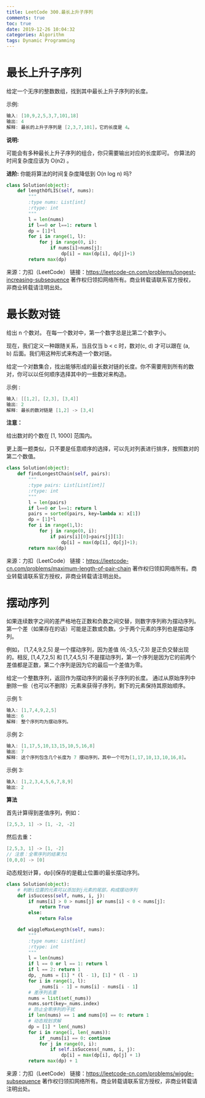 ```yaml
---
title: LeetCode 300.最长上升子序列
comments: true
toc: true
date: 2019-12-26 10:04:32
categories: Algorithm
tags: Dynamic Programming
---
```


# 最长上升子序列

给定一个无序的整数数组，找到其中最长上升子序列的长度。

示例:
```java
输入: [10,9,2,5,3,7,101,18]
输出: 4 
解释: 最长的上升子序列是 [2,3,7,101]，它的长度是 4。
```

**说明:**

可能会有多种最长上升子序列的组合，你只需要输出对应的长度即可。
你算法的时间复杂度应该为 O(n2) 。

**进阶:** 你能将算法的时间复杂度降低到 O(n log n) 吗?

```python
class Solution(object):
    def lengthOfLIS(self, nums):
        """
        :type nums: List[int]
        :rtype: int
        """
        l = len(nums)
        if l==0 or l==1: return l
        dp = [1]*l
        for i in range(1, l):
            for j in range(0, i):
                if nums[i]>nums[j]:
                    dp[i] = max(dp[i], dp[j]+1)
        return max(dp)
```

来源：力扣（LeetCode）
链接：https://leetcode-cn.com/problems/longest-increasing-subsequence
著作权归领扣网络所有。商业转载请联系官方授权，非商业转载请注明出处。

# 最长数对链

给出 n 个数对。 在每一个数对中，第一个数字总是比第二个数字小。

现在，我们定义一种跟随关系，当且仅当 b < c 时，数对(c, d) 才可以跟在 (a, b) 后面。我们用这种形式来构造一个数对链。

给定一个对数集合，找出能够形成的最长数对链的长度。你不需要用到所有的数对，你可以以任何顺序选择其中的一些数对来构造。

示例 :
```java
输入: [[1,2], [2,3], [3,4]]
输出: 2
解释: 最长的数对链是 [1,2] -> [3,4]
```

**注意：**

给出数对的个数在 [1, 1000] 范围内。

更上面一题类似，只不要是任意顺序的选择，可以先对列表进行排序，按照数对的第二个数值。

```python
class Solution(object):
    def findLongestChain(self, pairs):
        """
        :type pairs: List[List[int]]
        :rtype: int
        """
        l = len(pairs)
        if l==0 or l==1: return l
        pairs = sorted(pairs, key=lambda x: x[1])
        dp = [1]*l
        for i in range(1,l):
            for j in range(0, i):
                if pairs[i][0]>pairs[j][1]:
                    dp[i] = max(dp[i], dp[j]+1);
        return max(dp)
```

来源：力扣（LeetCode）
链接：https://leetcode-cn.com/problems/maximum-length-of-pair-chain
著作权归领扣网络所有。商业转载请联系官方授权，非商业转载请注明出处。

# 摆动序列

如果连续数字之间的差严格地在正数和负数之间交替，则数字序列称为摆动序列。第一个差（如果存在的话）可能是正数或负数。少于两个元素的序列也是摆动序列。

例如， [1,7,4,9,2,5] 是一个摆动序列，因为差值 (6,-3,5,-7,3) 是正负交替出现的。相反, [1,4,7,2,5] 和 [1,7,4,5,5] 不是摆动序列，第一个序列是因为它的前两个差值都是正数，第二个序列是因为它的最后一个差值为零。

给定一个整数序列，返回作为摆动序列的最长子序列的长度。 通过从原始序列中删除一些（也可以不删除）元素来获得子序列，剩下的元素保持其原始顺序。

示例 1:
```java
输入: [1,7,4,9,2,5]
输出: 6 
解释: 整个序列均为摆动序列。
```

示例 2:
```java
输入: [1,17,5,10,13,15,10,5,16,8]
输出: 7
解释: 这个序列包含几个长度为 7 摆动序列，其中一个可为[1,17,10,13,10,16,8]。
```

示例 3:
```java
输入: [1,2,3,4,5,6,7,8,9]
输出: 2
```

**算法**

首先计算得到差值序列，例如：
```java
[2,5,3, 1] -> [1, -2, -2]
```
然后去重：
```java
[2,5,3, 1] -> [1, -2]
// 注意：全零序列的结果为1
[0,0,0] -> [0]
```
动态规划计算，dp[i]保存的是截止位置i的最长摆动序列。
```python
class Solution(object):
    # 判断i位置的元素可以添加到j元素的尾部，构成摆动序列
    def isSuccess(self, nums, i, j):
        if nums[i] > 0 > nums[j] or nums[i] < 0 < nums[j]:
            return True
        else:
            return False

    def wiggleMaxLength(self, nums):
        """
        :type nums: List[int]
        :rtype: int
        """
        l = len(nums)
        if l == 0 or l == 1: return l
        if l == 2: return 1
        dp, _nums = [1] * (l - 1), [1] * (l - 1)
        for i in range(1, l):
            _nums[i - 1] = nums[i] - nums[i - 1]
        # 差序列去重
        nums = list(set(_nums))
        nums.sort(key=_nums.index)
        # 防止全零序列的干扰
        if len(nums) == 1 and nums[0] == 0: return 1
        # 动态规划求解
        dp = [1] * len(_nums)
        for i in range(1, len(_nums)):
            if _nums[i] == 0: continue
            for j in range(0, i):
                if self.isSuccess(_nums, i, j):
                    dp[i] = max(dp[i], dp[j] + 1)
        return max(dp) + 1
```

来源：力扣（LeetCode）
链接：https://leetcode-cn.com/problems/wiggle-subsequence
著作权归领扣网络所有。商业转载请联系官方授权，非商业转载请注明出处。